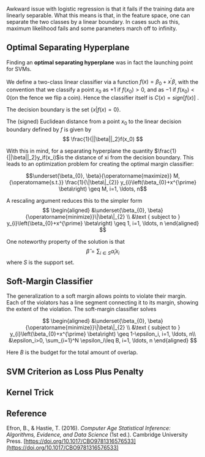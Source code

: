 Awkward issue with logistic regression is that it fails if the training data are linearly separable. What this means is that, in the feature space, one can separate the two classes by a linear boundary. In cases such as this, maximum likelihood fails and some parameters march off to infinity. 

## Optimal Separating Hyperplane
Finding an **optimal separating hyperplane** was in fact the launching point for SVMs.

We define a two-class linear classifier via a function $f(x)=\beta_0+x^{\prime}\beta$, with the convention that we classify a point $x_0$ as $+1$ if $f(x_0)>0$, and as $-1$ if $f(x_0)<0$(on the fence we flip a coin). Hence the classifier itself is $C(x)=sign[ f(x)]$ .

The decision boundary is the set $\{x|f(x)=0\}$.

The (signed) Euclidean distance from a point $x_0$ to the linear decision boundary defined by $f$ is given by 
$$
\frac{1}{||\beta||_2}f(x_0)
$$

With this in mind, for a separating hyperplane the quantity $\frac{1}{||\beta||_2}y_if(x_i)$is the distance of xi from the decision boundary. 
This leads to an optimization problem for creating the optimal margin classifier:

$$\underset{\beta_{0}, \beta}{\operatorname{maximize}} M, {\operatorname{s.t.}} \frac{1}{\|\beta\|_{2}} y_{i}\left(\beta_{0}+x^{\prime} \beta\right) \geq M, i=1, \ldots, n$$



A rescaling argument reduces this to the simpler form
$$
\begin{aligned}
&\underset{\beta_{0}, \beta}{\operatorname{minimize}}\|\beta\|_{2} \\
&\text { subject to } y_{i}\left(\beta_{0}+x^{\prime} \beta\right) \geq 1, i=1, \ldots, n
\end{aligned}
$$

One noteworthy property of the solution is that
$$
\hat\beta=\sum_{i\in S}\hat\alpha_i x_i
$$
where $S$ is the support set.


## Soft-Margin Classifier

The generalization to a soft margin allows points to violate their margin. Each of the violators has a line segment connecting it to its margin, showing the extent of the violation. The soft-margin classifier solves 

$$
\begin{aligned}
&\underset{\beta_{0}, \beta}{\operatorname{minimize}}\|\beta\|_{2} \\
&\text { subject to } y_{i}\left(\beta_{0}+x^{\prime} \beta\right) \geq 1-\epsilon_i, i=1, \ldots, n\\
&\epsilon_i>0, \sum_{i=1}^N \epsilon_i\leq B, i=1, \ldots, n
\end{aligned}
$$

Here $B$ is the budget for the total amount of overlap.

## SVM Criterion as Loss Plus Penalty

## Kernel Trick

## Reference

Efron, B., & Hastie, T. (2016). _Computer Age Statistical Inference: Algorithms, Evidence, and Data Science_ (1st ed.). Cambridge University Press. [https://doi.org/10.1017/CBO9781316576533](https://doi.org/10.1017/CBO9781316576533)